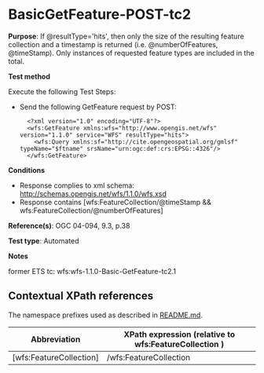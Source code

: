 # BasicGetFeature-POST-tc2

**Purpose**: If @resultType='hits', then only the size of the resulting feature collection and a timestamp is returned (i.e. @numberOfFeatures, @timeStamp). Only instances of requested feature types are included in the total.

**Test method**

Execute the following Test Steps:

* Send the following GetFeature request by POST:
 
  ```
    <?xml version="1.0" encoding="UTF-8"?>
    <wfs:GetFeature xmlns:wfs="http://www.opengis.net/wfs" version="1.1.0" service="WFS" resultType="hits">
      <wfs:Query xmlns:sf="http://cite.opengeospatial.org/gmlsf" typeName="$ftname" srsName="urn:ogc:def:crs:EPSG::4326"/>
    </wfs:GetFeature>
  ```

**Conditions**

* Response complies to xml schema: http://schemas.opengis.net/wfs/1.1.0/wfs.xsd
* Response contains [wfs:FeatureCollection/@timeStamp && wfs:FeatureCollection/@numberOfFeatures]



**Reference(s)**: OGC 04-094, 9.3, p.38 

**Test type**: Automated

**Notes**

former ETS tc: wfs:wfs-1.1.0-Basic-GetFeature-tc2.1


## Contextual XPath references

The namespace prefixes used as described in [README.md](./README.md#namespaces).

Abbreviation                                   |  XPath expression (relative to wfs:FeatureCollection )
-----------------------------------------------| -------------------------------------------------------------------------
 [wfs:FeatureCollection] | /wfs:FeatureCollection

